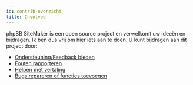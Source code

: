 ```yaml
---
id: contrib-overzicht
title: Involved
---
```


phpBB SiteMaker is een open source project en verwelkomt uw ideeën en bijdragen. Ik ben dus vrij om hier iets aan te doen. U kunt bijdragen aan dit project door:

* [Ondersteuning/Feedback bieden](https://www.phpbb.com/customise/db/extension/phpbb_sitemaker_2)
* [Fouten rapporteren](https://github.com/blitze/phpBB-ext-sitemaker/issues)
* [Helpen met vertaling](./contrib-translators.md)
* [Bugs repareren of functies toevoegen](./contrib-pull-requests.md)